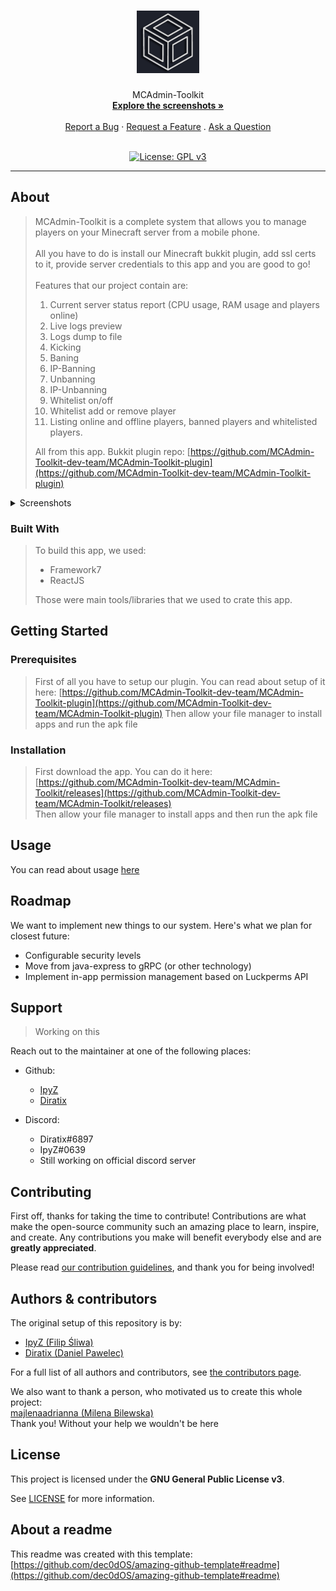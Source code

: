 <h1 align="center">
  <a href="https://github.com/MCAdmin-Toolkit-dev-team/MCAdmin-Toolkit">
    <img src="docs/images/logo.png" alt="Logo" width="100" height="100">
  </a>
</h1>

<div align="center">
  MCAdmin-Toolkit
  <br />
  <a href="#about"><strong>Explore the screenshots »</strong></a>
  <br />
  <br />
  <a href="https://github.com/MCAdmin-Toolkit-dev-team/MCAdmin-Toolkit/issues/new?assignees=&labels=bug&template=01_BUG_REPORT.md&title=bug%3A+">Report a Bug</a>
  ·
  <a href="https://github.com/MCAdmin-Toolkit-dev-team/MCAdmin-Toolkit/issues/new?assignees=&labels=enhancement&template=02_FEATURE_REQUEST.md&title=feat%3A+">Request a Feature</a>
  .
  <a href="https://github.com/MCAdmin-Toolkit-dev-team/MCAdmin-Toolkit/issues/new?assignees=&labels=question&template=04_SUPPORT_QUESTION.md&title=support%3A+">Ask a Question</a>
</div>

<div align="center">
<br />

[![License: GPL v3](https://img.shields.io/badge/License-GPLv3-blue.svg)](LICENSE)

</div>



---

## About

> MCAdmin-Toolkit is a complete system that allows you to manage players on your Minecraft server from a mobile phone.<br /><br />
> All you have to do is install our Minecraft bukkit plugin, add ssl certs to it, provide server credentials to this app and you are good to go!<br /><br />
> Features that our project contain are:
> 1. Current server status report (CPU usage, RAM usage and players online)
> 2. Live logs preview
> 3. Logs dump to file
> 4. Kicking
> 5. Baning
> 6. IP-Banning
> 7. Unbanning
> 8. IP-Unbanning
> 9. Whitelist on/off
> 10. Whitelist add or remove player
> 11. Listing online and offline players, banned players and whitelisted players.
> 
> All from this app.
> Bukkit plugin repo: [https://github.com/MCAdmin-Toolkit-dev-team/MCAdmin-Toolkit-plugin](https://github.com/MCAdmin-Toolkit-dev-team/MCAdmin-Toolkit-plugin)

<details>
<summary>Screenshots</summary>
<br>

|                             Home Screen                                       |                    Login Screen                                                 |                                         Server dashboard                                |                      Players management                                                           |                 Bans management                                     |             Whitelist management                                         |
| :-------------------------------------------------------------------:         | :--------------------------------------------------------------------:          | :------------------------------------------------------------------------------:        | :-----------------------------------------------------------------------------------------------: | :-----------------------------------------------------------------: | :----------------------------------------------------------------------: |
| <img src="docs/images/screenshots/home.jpg" title="Home Screen" width="100%"> | <img src="docs/images/screenshots/login.png" title="Login Screen" width="100%"> | <img src="docs/images/screenshots/dashboard.jpg" title="Server dashboard" width="100%"> | <img src="docs/images/screenshots/playersManagement.jpg" title="Players management" width="100%"> | <img src="docs/images/screenshots/bansManagement.jpg" width="100%"> | <img src="docs/images/screenshots/whitelistManagement.jpg" width="100%"> |

</details>

### Built With

> To build this app, we used:
> - Framework7
> - ReactJS
> 
> Those were main tools/libraries that we used to crate this app.

## Getting Started

### Prerequisites

> First of all you have to setup our plugin. You can read about setup of it here: [https://github.com/MCAdmin-Toolkit-dev-team/MCAdmin-Toolkit-plugin](https://github.com/MCAdmin-Toolkit-dev-team/MCAdmin-Toolkit-plugin)
> Then allow your file manager to install apps and run the apk file

### Installation

> First download the app. You can do it here: [https://github.com/MCAdmin-Toolkit-dev-team/MCAdmin-Toolkit/releases](https://github.com/MCAdmin-Toolkit-dev-team/MCAdmin-Toolkit/releases) <br />
> Then allow your file manager to install apps and then run the apk file

## Usage

You can read about usage [here](docs/USAGE.md)

## Roadmap

We want to implement new things to our system. Here's what we plan for closest future:
- Configurable security levels
- Move from java-express to gRPC (or other technology)
- Implement in-app permission management based on Luckperms API

## Support

> Working on this

Reach out to the maintainer at one of the following places:

- Github:
  - [IpyZ](https://github.com/IpyZ)
  - [Diratix](https://github.com/Diratix)

- Discord:
  - Diratix#6897
  - IpyZ#0639
  - Still working on official discord server

## Contributing

First off, thanks for taking the time to contribute! Contributions are what make the open-source community such an amazing place to learn, inspire, and create. Any contributions you make will benefit everybody else and are **greatly appreciated**.


Please read [our contribution guidelines](docs/CONTRIBUTING.md), and thank you for being involved!

## Authors & contributors

The original setup of this repository is by:
- [IpyZ (Filip Śliwa)](https://github.com/IpyZ)
- [Diratix (Daniel Pawelec)](https://github.com/Diratix)

For a full list of all authors and contributors, see [the contributors page](https://github.com/MCAdmin-Toolkit-dev-team/MCAdmin-Toolkit/contributors).

We also want to thank a person, who motivated us to create this whole project:<br />
[majlenaadrianna (Milena Bilewska)](https://github.com/majlenaadrianna)<br />
Thank you! Without your help we wouldn't be here


## License

This project is licensed under the **GNU General Public License v3**.

See [LICENSE](LICENSE) for more information.

## About a readme
This readme was created with this template: [https://github.com/dec0dOS/amazing-github-template#readme](https://github.com/dec0dOS/amazing-github-template#readme)

